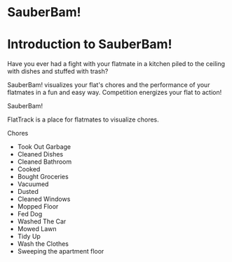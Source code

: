SauberBam!
=========


Introduction to SauberBam!
==========================

Have you ever had a fight with your flatmate in a kitchen piled to the ceiling with dishes and stuffed with trash?

SauberBam! visualizes your flat's chores and the performance of your flatmates in a fun and easy way.  Competition energizes your flat to action!

SauberBam!


FlatTrack is a place for flatmates to visualize chores.

Chores 

- Took Out Garbage
- Cleaned Dishes
- Cleaned Bathroom
- Cooked
- Bought Groceries
- Vacuumed
- Dusted
- Cleaned Windows
- Mopped Floor
- Fed Dog
- Washed The Car
- Mowed Lawn
- Tidy Up
- Wash the Clothes
- Sweeping the apartment floor
